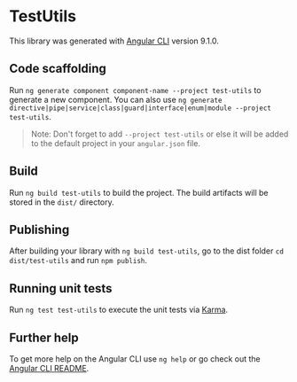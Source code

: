 # TestUtils

This library was generated with [Angular CLI](https://github.com/angular/angular-cli) version 9.1.0.

## Code scaffolding

Run `ng generate component component-name --project test-utils` to generate a new component. You can also use `ng generate directive|pipe|service|class|guard|interface|enum|module --project test-utils`.

> Note: Don't forget to add `--project test-utils` or else it will be added to the default project in your `angular.json` file.

## Build

Run `ng build test-utils` to build the project. The build artifacts will be stored in the `dist/` directory.

## Publishing

After building your library with `ng build test-utils`, go to the dist folder `cd dist/test-utils` and run `npm publish`.

## Running unit tests

Run `ng test test-utils` to execute the unit tests via [Karma](https://karma-runner.github.io).

## Further help

To get more help on the Angular CLI use `ng help` or go check out the [Angular CLI README](https://github.com/angular/angular-cli/blob/master/README.md).
